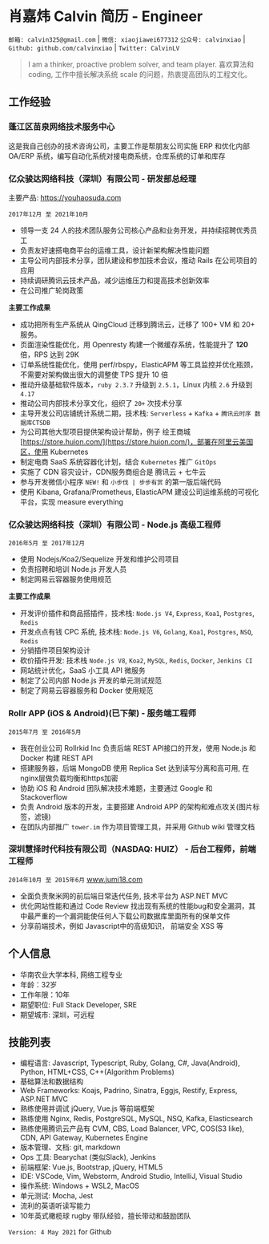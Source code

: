 # 肖嘉炜 Calvin 简历 - Engineer

`邮箱: calvin325@gmail.com` | `微信: xiaojiawei677312` `公众号: calvinxiao` | `Github: github.com/calvinxiao` | `Twitter: CalvinLV`

> I am a thinker, proactive problem solver, and team player. 喜欢算法和 coding, 工作中擅长解决系统 scale 的问题，热衷提高团队的工程文化。

## 工作经验

### 蓬江区苗泉网络技术服务中心

这是我自己创办的技术咨询公司，主要工作是帮朋友公司实施 ERP 和优化内部 OA/ERP 系统，编写自动化系统对接电商系统，仓库系统的订单和库存

### 亿众骏达网络科技（深圳）有限公司 - 研发部总经理

主要产品: https://youhaosuda.com

`2017年12月 至 2021年10月`

* 领导一支 24 人的技术团队服务公司核心产品和业务开发，并持续招聘优秀员工
* 负责友好速搭电商平台的运维工具，设计新架构解决性能问题
* 主导公司内部技术分享，团队建设和参加技术会议，推动 Rails 在公司项目的应用
* 持续调研腾讯云技术产品，减少运维压力和提高技术创新效率
* 在公司推广轮岗政策

**主要工作成果**

* 成功把所有生产系统从 QingCloud 迁移到腾讯云，迁移了 100+ VM 和 20+ 服务。
* 页面渲染性能优化，用 Openresty 构建一个微缓存系统，性能提升了 **120** 倍，RPS 达到 29K
* 订单系统性能优化，使用 perf/rbspy，ElasticAPM 等工具监控并优化瓶颈，不需要对架构做出很大的调整使 TPS 提升 10 倍
* 推动升级基础软件版本，`ruby 2.3.7` 升级到 `2.5.1`，Linux 内核 `2.6` 升级到 `4.17`
* 推动公司内部技术分享文化，组织了 `20+` 次技术分享
* 主导开发公司店铺统计系统二期，技术栈: `Serverless` + `Kafka` + `腾讯云时序 数据库CTSDB`
* 为公司其他大型项目提供架构设计帮助，例子 绘王商城 [https://store.huion.com/](https://store.huion.com/)，部署在阿里云美国区，使用 Kubernetes
* 制定电商 SaaS 系统容器化计划，结合 `Kubernetes` 推广 `GitOps` 
* 实施了 CDN 容灾设计，CDN服务商组合是 腾讯云 + 七牛云
* 参与开发微信小程序 `NEW!` 和 `小步伐 | 步步有赏` 的第一版后端代码
* 使用 Kibana, Grafana/Prometheus, ElasticAPM 建设公司运维系统的可视化平台，实现 measure everything

### 亿众骏达网络科技（深圳）有限公司 - Node.js 高级工程师

`2016年5月 至 2017年12月`

* 使用 Nodejs/Koa2/Sequelize 开发和维护公司项目
* 负责招聘和培训 Node.js 开发人员
* 制定网易云容器服务使用规范

**主要工作成果**

* 开发评价插件和商品搭插件，技术栈: `Node.js V4`, `Express`, `Koa1`, `Postgres`, `Redis`
* 开发点点有钱 CPC 系统, 技术栈: `Node.js V6`, `Golang`, `Koa1`, `Postgres`, `NSQ`, `Redis`
* 分销插件项目架构设计
* 砍价插件开发: 技术栈 `Node.js V8`, `Koa2`, `MySQL`, `Redis`, `Docker`, `Jenkins CI`
* 网站统计优化，SaaS 小工具 API 微服务
* 制定了公司内部 Node.js 开发的单元测试规范
* 制定了网易云容器服务和 Docker 使用规范

### Rollr APP (iOS & Android)(已下架) - 服务端工程师

`2015年7月 至 2016年5月` 

* 我在创业公司 Rollrkid Inc 负责后端 REST API接口的开发，使用 Node.js 和 Docker 构建 REST API
* 搭建服务器，后端 MongoDB 使用 Replica Set 达到读写分离和高可用, 在nginx层做负载均衡和https加密
* 协助 iOS 和 Android 团队解决技术难题，主要通过 Google 和 Stackoverflow
* 负责 Android 版本的开发，主要搭建 Android APP 的架构和难点攻关(图片标签，滤镜)
* 在团队内部推广 `tower.im` 作为项目管理工具，并采用 Github wiki 管理文档

### 深圳慧择时代科技有限公司（NASDAQ: HUIZ） - 后台工程师，前端工程师

`2014年10月 至 2015年6月` www.jumi18.com

* 全面负责聚米网的前后端日常迭代任务, 技术平台为 ASP.NET MVC
* 优化网站性能和通过 Code Review 找出现有系统的性能bug和安全漏洞，其中最严重的一个漏洞能使任何人下载公司数据库里面所有的保单文件
* 分享前端技术，例如 Javascript中的高级知识， 前端安全 XSS 等

## 个人信息

* 华南农业大学本科, 网络工程专业
* 年龄：32岁
* 工作年限：10年
* 期望职位: Full Stack Developer, SRE
* 期望城市: 深圳，可远程

## 技能列表

* 编程语言: Javascript, Typescript, Ruby, Golang, C#, Java(Android), Python, HTML+CSS, C++(Algorithm Problems)
* 基础算法和数据结构
* Web Frameworks: Koajs, Padrino, Sinatra, Eggjs, Restify, Express, ASP.NET MVC
* 熟练使用并调试 jQuery, Vue.js 等前端框架
* 熟练使用 Nginx, Redis, PostgreSQL, MySQL, NSQ, Kafka, Elasticsearch
* 熟练使用腾讯云产品有 CVM, CBS, Load Balancer, VPC, COS(S3 like), CDN, API Gateway, Kubernetes Engine
* 版本管理、文档: git, markdown
* Ops 工具: Bearychat (类似Slack), Jenkins
* 前端框架: Vue.js, Bootstrap, jQuery, HTML5
* IDE: VSCode, Vim, Webstorm, Android Studio, IntelliJ, Visual Studio
* 操作系统: Windows + WSL2, MacOS
* 单元测试: Mocha, Jest
* 流利的英语听读写能力
* 10年英式橄榄球 rugby 带队经验，擅长带动和鼓励团队

`Version: 4 May 2021` for Github
